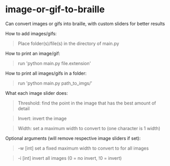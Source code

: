 # image-or-gif-to-braille

Can convert images or gifs into braille, with custom sliders for better results


How to add images/gifs:
> Place folder(s)/file(s) in the directory of main.py

How to print an image/gif:
> run 'python main.py file.extension'

How to print all images/gifs in a folder:
> run 'python main.py path_to_imgs/'


What each image slider does:
> Threshold: find the point in the image that has the best amount of detail

> Invert: invert the image

> Width: set a maximum width to convert to (one character is 1 width)


Optional arguments (will remove respective image sliders if set):
> -w [int]          set a fixed maximum width to convert to for all images

> -i [int]          invert all images (0 = no invert, !0 = invert)
